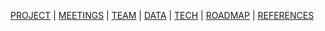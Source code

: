 [PROJECT](./index.html) | [MEETINGS](./pages/meetings.html) | [TEAM](./pages/team.html) | [DATA](./pages/data.html)  | [TECH](./pages/tech.html) | [ROADMAP](./pages/roadmap.html) | [REFERENCES](./pages/references.html)


